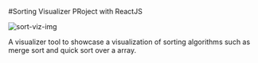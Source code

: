 #Sorting Visualizer PRoject with ReactJS 

![[sort-viz-img](public/sorting-visualizer.JPG)](https://aashutosh-shrivastav.github.io/React-Sorting-Visualizer/)

A visualizer tool to showcase a visualization of sorting algorithms such as merge sort and quick sort over a array. 
